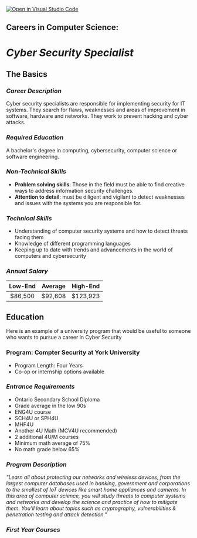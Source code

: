 [![Open in Visual Studio Code](https://classroom.github.com/assets/open-in-vscode-c66648af7eb3fe8bc4f294546bfd86ef473780cde1dea487d3c4ff354943c9ae.svg)](https://classroom.github.com/online_ide?assignment_repo_id=10087165&assignment_repo_type=AssignmentRepo)
## Careers in Computer Science: 
# **_Cyber Security Specialist_**
## **The Basics**
### _Career Description_
Cyber security specialists are responsible for implementing security for IT systems. They search for flaws, weaknesses and areas of improvement in software, hardware and networks. They work to prevent hacking and cyber attacks. 

### _Required Education_
A bachelor's degree in computing, cybersecurity, computer science or software engineering.

### _Non-Technical Skills_
* **Problem solving skills**: Those in the field must be able to find creative ways to address information security challenges.
* **Attention to detail**: must be diligent and vigilant to detect weaknesses and issues with the systems you are responsible for. 

### _Technical Skills_
* Understanding of computer security systems and how to detect threats facing them
* Knowledge of different programming languages
* Keeping up to date with trends and advancements in the world of computers and cybersecurity

### _Annual Salary_
|Low-End|Average|High-End|
|:-----:|:-----:|:-----:|
|$86,500|$92,608|$123,923|

## **Education**
Here is an example of a university program that would be useful to someone who wants to pursue a career in Cyber Security
### **Program: Compter Security at York University**
* Program Length: Four Years
* Co-op or internship options available

### _Entrance Requirements_
* Ontario Secondary School Diploma
*  Grade average in the low 90s
* ENG4U course
* SCH4U or SPH4U
* MHF4U
* Another 4U Math (MCV4U recommended)
* 2 additional 4U/M courses
* Minimum math average of 75%
* No math grade below 65%

### _Program Description_
*"Learn all about protecting our networks and wireless devices, from the largest computer databases used in banking, government and corporations to the smallest of IoT devices like smart home appliances and cameras. In this area of computer science, you will study threats to computer systems and networks and develop the science and practice of how to mitigate them. You’ll learn about topics such as cryptography, vulnerabilities & penetration testing and attack detection."*

### _First Year Courses_